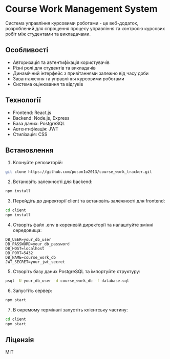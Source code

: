 # Course Work Management System

Система управління курсовими роботами - це веб-додаток, розроблений для спрощення процесу управління та контролю курсових робіт між студентами та викладачами.

## Особливості

- Авторизація та автентифікація користувачів
- Різні ролі для студентів та викладачів
- Динамічний інтерфейс з привітаннями залежно від часу доби
- Завантаження та управління курсовими роботами
- Система оцінювання та відгуків

## Технології

- Frontend: React.js
- Backend: Node.js, Express
- База даних: PostgreSQL
- Автентифікація: JWT
- Стилізація: CSS

## Встановлення

1. Клонуйте репозиторій:
```bash
git clone https://github.com/poson1o2013/course_work_tracker.git
```

2. Встановіть залежності для backend:
```bash
npm install
```

3. Перейдіть до директорії client та встановіть залежності для frontend:
```bash
cd client
npm install
```

4. Створіть файл .env в кореневій директорії та налаштуйте змінні середовища:
```
DB_USER=your_db_user
DB_PASSWORD=your_db_password
DB_HOST=localhost
DB_PORT=5432
DB_NAME=course_work_db
JWT_SECRET=your_jwt_secret
```

5. Створіть базу даних PostgreSQL та імпортуйте структуру:
```bash
psql -U your_db_user -d course_work_db -f database.sql
```

6. Запустіть сервер:
```bash
npm start
```

7. В окремому терміналі запустіть клієнтську частину:
```bash
cd client
npm start
```

## Ліцензія

MIT 
